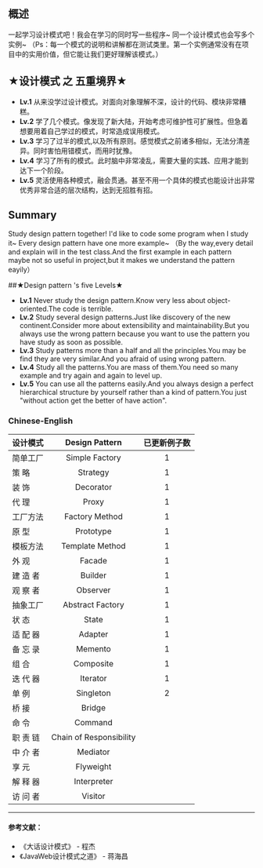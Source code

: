  ## 概述
一起学习设计模式吧！我会在学习的同时写一些程序~
同一个设计模式也会写多个实例~
（Ps：每一个模式的说明和讲解都在测试类里。第一个实例通常没有在项目中的实用价值，但它能让我们更好理解该模式。）


## ★设计模式 之 五重境界★

* **Lv.1** 从来没学过设计模式。对面向对象理解不深，设计的代码、模块非常糟糕。
* **Lv.2** 学了几个模式。像发现了新大陆，开始考虑可维护性可扩展性。但急着想要用着自己学过的模式，时常造成误用模式。
* **Lv.3** 学习了过半的模式,以及所有原则。感觉模式之前诸多相似，无法分清差异。同时害怕用错模式，而用时犹豫。
* **Lv.4** 学习了所有的模式。此时脑中非常凌乱，需要大量的实践、应用才能到达下一个阶段。
* **Lv.5** 灵活使用各种模式，融会贯通。甚至不用一个具体的模式也能设计出非常优秀非常合适的层次结构，达到无招胜有招。


## Summary
Study design pattern together! I'd like to code some program when I study it~
Every design pattern have one more example~
（By the way,every detail and explain will in the test class.And the first example in each pattern maybe not so useful in project,but it makes we understand the pattern eayily）


##★Design pattern 's five Levels★
* **Lv.1** Never study the design pattern.Know very less about object-oriented.The code is terrible.
* **Lv.2** Study several design patterns.Just like discovery of the new continent.Consider more about extensibility and maintainability.But you always use the wrong pattern because you want to use the pattern you have study as soon as possible.
* **Lv.3** Study patterns more than a half and all the principles.You may be find they are very similar.And you afraid of using wrong pattern.
* **Lv.4** Study all the patterns.You are mass of them.You need so many example and try again and again to level up.
* **Lv.5** You can use all the patterns easily.And you always design a perfect hierarchical structure by yourself rather than a kind of pattern.You just "without action get the better of have action".


### Chinese-English
| 设计模式 | Design Pattern | 已更新例子数 |
| -----    |:----:          | :----:       |
|   简单工厂       |    Simple Factory            |     1         |
|    策    略      |      Strategy          |          1    |
|    装    饰      |       Decorator         |        1      |
|    代    理      |       Proxy         |           1   |
|    工厂方法      |    Factory Method            | 1             |
|     原    型     |     Prototype           |    1          |
|    模板方法      |     Template Method           | 1             |
|    外    观      |     Facade           |        1      |
|    建 造 者      |     Builder           |       1       |
|     观 察 者     |      Observer          |      1        |
|    抽象工厂      |     Abstract Factory           |           1   |
|     状    态     |      State          |     1         |
|    适 配 器      |      Adapter          |   1           |
|     备 忘 录     |      Memento          |   1           |
|     组    合     |     Composite           |    1          |
|    迭 代 器      |      Iterator          |     1         |
|    单    例      |     Singleton           |    2          |
|   桥    接       |    Bridge            |              |
|     命    令     |    Command            |              |
|   职 责 链       |    Chain of Responsibility            |              |
|   中 介 者       |  Mediator              |              |
|  享    元        |      Flyweight          |              |
|  解 释 器        |    Interpreter            |              |
|  访 问 者        |      Visitor          |              |
---------------------------------


 #### 参考文献：
 *	《大话设计模式》	- 程杰
 * 	《JavaWeb设计模式之道》	- 蒋海昌